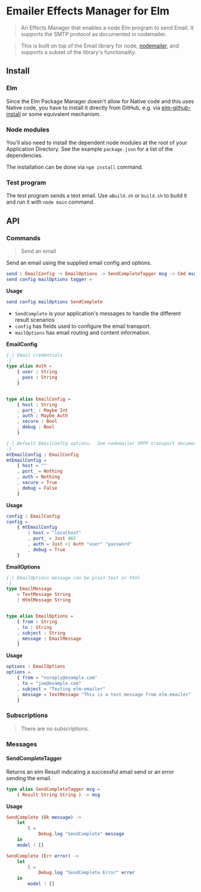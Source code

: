 # Emailer Effects Manager for Elm

> An Effects Manager that enables a node Elm program to send Email. It supports the SMTP protocol as documented in nodemailer.

> This is built on top of the Email library for node, [nodemailer](https://github.com/nodemailer/nodemailer), and supports a subset of the library's functionality.

## Install

### Elm

Since the Elm Package Manager doesn't allow for Native code and this uses Native code, you have to install it directly from GitHub, e.g. via [elm-github-install](https://github.com/gdotdesign/elm-github-install) or some equivalent mechanism.

### Node modules

You'll also need to install the dependent node modules at the root of your Application Directory. See the example `package.json` for a list of the dependencies.

The installation can be done via `npm install` command.

### Test program

The test program sends a text email. Use `aBuild.sh` or `build.sh` to build it and run it with `node main` command.

## API

### Commands


> Send an email

Send an email using the supplied email config and options.

```elm
send : EmailConfig -> EmailOptions -> SendCompleteTagger msg -> Cmd msg
send config mailOptions tagger =
```
__Usage__

```elm
send config mailOptions SendComplete
```
* `SendComplete` is your application's messages to handle the different result scenarios
* `config` has fields used to configure the email transport.
* `mailOptions` has email routing and content information.

__EmailConfig__

```elm
{-| Email credentials
-}
type alias Auth =
    { user : String
    , pass : String
    }


type alias EmailConfig =
    { host : String
    , port_ : Maybe Int
    , auth : Maybe Auth
    , secure : Bool
    , debug : Bool
    }

{-| Default EmailConfig options.  See nodemailer SMTP transport documentation.
-}
mtEmailConfig : EmailConfig
mtEmailConfig =
    { host = ""
    , port_ = Nothing
    , auth = Nothing
    , secure = True
    , debug = False
    }
```
__Usage__

```elm
config : EmailConfig
config =
    { mtEmailConfig
        | host = "localhost"
        , port_ = Just 465
        , auth = Just <| Auth "user" "password"
        , debug = True
    }
```

__EmailOptions__

```elm
{-| EmailOptions message can be plain text or html
-}
type EmailMessage
    = TextMessage String
    | HtmlMessage String


type alias EmailOptions =
    { from : String
    , to : String
    , subject : String
    , message : EmailMessage
    }
```
__Usage__

```elm
options : EmailOptions
options =
    { from = "noreply@example.com"
    , to = "joe@example.com"
    , subject = "Testing elm-emailer"
    , message = TextMessage "This is a test message from elm-emailer"
    }
```


### Subscriptions

> There are no subscriptions.


### Messages


#### SendCompleteTagger

Returns an elm Result indicating a successful email send or an error sending the email.

```elm
type alias SendCompleteTagger msg =
    ( Result String String ) -> msg
```

__Usage__

```elm
SendComplete (Ok message) ->
    let
        l =
            Debug.log "SendComplete" message
    in
    model ! []

SendComplete (Err error) ->
    let
        l =
            Debug.log "SendComplete Error" error
    in
        model ! []
```
